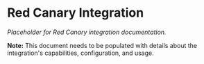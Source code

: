 # Red Canary Integration

*Placeholder for Red Canary integration documentation.*

**Note:** This document needs to be populated with details about the integration's capabilities, configuration, and usage.
